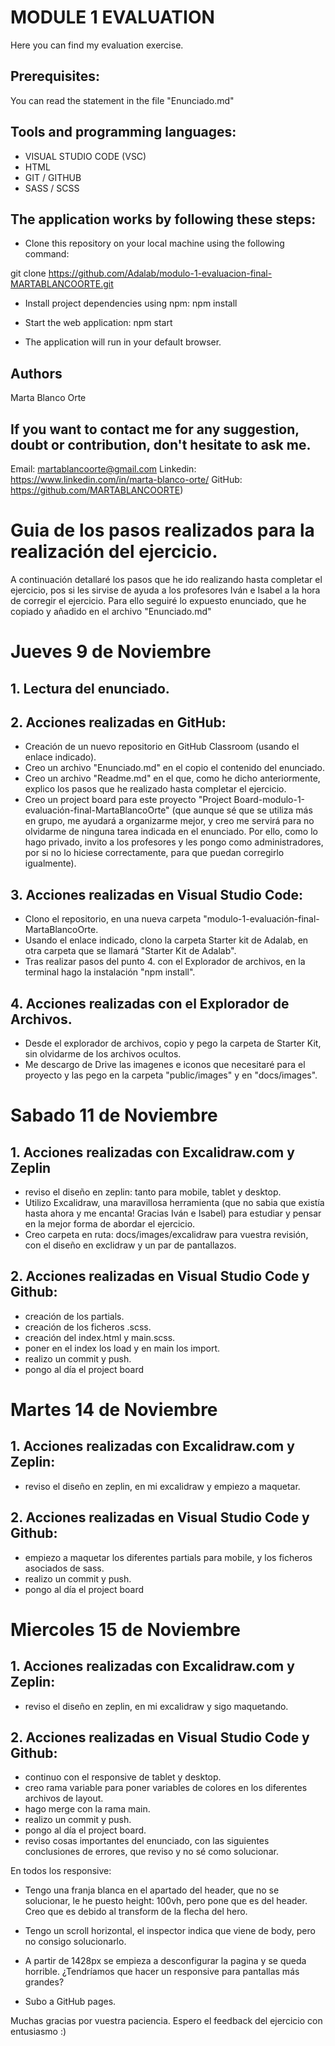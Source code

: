 # MODULE 1 EVALUATION 
Here you can find my evaluation exercise.

## Prerequisites:
You can read the statement in the file "Enunciado.md" 

## Tools and programming languages:
- VISUAL STUDIO CODE (VSC)
- HTML
- GIT / GITHUB
- SASS / SCSS

## The application works by following these steps:

- Clone this repository on your local machine using the following command:

git clone https://github.com/Adalab/modulo-1-evaluacion-final-MARTABLANCOORTE.git 

- Install project dependencies using npm: npm install

- Start the web application: npm start

- The application will run in your default browser.

## Authors
Marta Blanco Orte

## If you want to contact me for any suggestion, doubt or contribution, don't hesitate to ask me. 

Email: martablancoorte@gmail.com
Linkedin: https://www.linkedin.com/in/marta-blanco-orte/
GitHub: https://github.com/MARTABLANCOORTE)

# Guia de los pasos realizados para la realización del ejercicio. 

A continuación detallaré los pasos que he ido realizando hasta completar el ejercicio, pos si les sirvise de ayuda a los profesores Iván e Isabel a la hora de corregir el ejercicio. 
Para ello seguiré lo expuesto enunciado, que he copiado y añadido en el archivo "Enunciado.md"

# Jueves 9 de Noviembre

## 1. Lectura del enunciado.
  
## 2. Acciones realizadas en GitHub:
  - Creación de un nuevo repositorio en GitHub Classroom (usando el enlace indicado).
  - Creo un archivo "Enunciado.md" en el copio el contenido del enunciado.
  - Creo un archivo "Readme.md" en el que, como he dicho anteriormente, explico los pasos que he realizado hasta completar el ejercicio.
  - Creo un project board para este proyecto "Project Board-modulo-1-evaluación-final-MartaBlancoOrte" (que aunque sé que se utiliza más en grupo, me ayudará a organizarme mejor, y creo me servirá para no olvidarme de ninguna tarea indicada en el enunciado. Por ello, como lo hago privado, invito a los profesores y les pongo como administradores, por si no lo hiciese correctamente, para que puedan corregirlo igualmente).
    
## 3. Acciones realizadas en Visual Studio Code:
   - Clono el repositorio, en una nueva carpeta "modulo-1-evaluación-final-MartaBlancoOrte. 
   - Usando el enlace indicado, clono la carpeta Starter kit de Adalab, en otra carpeta que se llamará "Starter Kit de Adalab".
   - Tras realizar pasos del punto 4. con el Explorador de archivos, en la terminal hago la instalación "npm install". 

## 4. Acciones realizadas con el Explorador de Archivos. 
   - Desde el explorador de archivos, copio y pego la carpeta de Starter Kit, sin olvidarme de los archivos ocultos.
   - Me descargo de Drive las imagenes e iconos que necesitaré para el proyecto y las pego en la carpeta "public/images" y en "docs/images".

# Sabado 11 de Noviembre

## 1. Acciones realizadas con Excalidraw.com y Zeplin
   - reviso el diseño en zeplin: tanto para mobile, tablet y desktop. 
   - Utilizo Excalidraw, una maravillosa herramienta (que no sabia que existía hasta ahora y me encanta! Gracias Iván e Isabel) para estudiar y pensar en la mejor forma de abordar el ejercicio.
   - Creo carpeta en ruta: docs/images/excalidraw para vuestra revisión, con el diseño en exclidraw y un par de pantallazos. 
     
## 2. Acciones realizadas en Visual Studio Code y Github:
   - creación de los partials.
   - creación de los ficheros .scss.
   - creación del index.html y main.scss.
   - poner en el index los load y en main los import. 
   - realizo un commit y push.
   - pongo al día el project board

# Martes 14 de Noviembre

## 1. Acciones realizadas con Excalidraw.com y Zeplin:
   - reviso el diseño en zeplin, en mi excalidraw y empiezo a maquetar. 
     
## 2. Acciones realizadas en Visual Studio Code y Github:
  - empiezo a maquetar los diferentes partials para mobile, y los ficheros asociados de sass. 
  - realizo un commit y push.
  - pongo al día el project board

# Miercoles 15 de Noviembre

## 1. Acciones realizadas con Excalidraw.com y Zeplin:
   - reviso el diseño en zeplin, en mi excalidraw y sigo maquetando. 
     
## 2. Acciones realizadas en Visual Studio Code y Github:
   - continuo con el responsive de tablet y desktop.
   - creo rama variable para poner variables de colores en los diferentes archivos de layout.
   - hago merge con la rama main. 
   - realizo un commit y push.
   - pongo al día el project board.
   - reviso cosas importantes del enunciado, con las siguientes conclusiones de errores, que reviso y no sé como solucionar.

En todos los responsive:
  - Tengo una franja blanca en el apartado del header, que no se solucionar, le he puesto height: 100vh, pero pone que es del header.
    Creo que es debido al transform de la flecha del hero.
  - Tengo un scroll horizontal, el inspector indica que viene de body, pero no consigo solucionarlo.
  - A partir de 1428px se empieza a desconfigurar la pagina y se queda horrible. ¿Tendríamos que hacer un responsive para pantallas más grandes?

  - Subo a GitHub pages.

Muchas gracias por vuestra paciencia. Espero el feedback del ejercicio con entusiasmo :)





 




     



